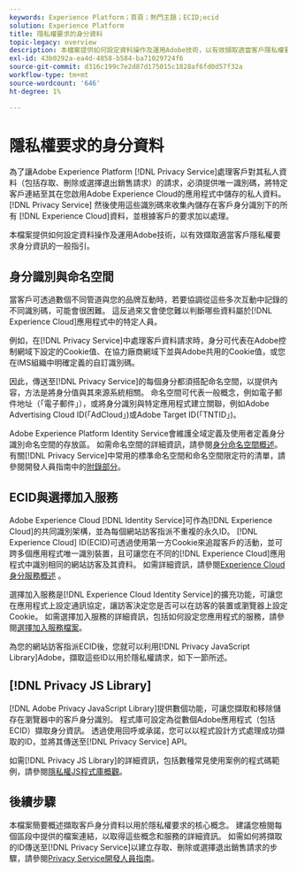```yaml
---
keywords: Experience Platform；首頁；熱門主題；ECID;ecid
solution: Experience Platform
title: 隱私權要求的身分資料
topic-legacy: overview
description: 本檔案提供如何設定資料操作及運用Adobe技術，以有效擷取適當客戶隱私權要求身分資訊的一般指引。
exl-id: 43b0292a-ea4d-4858-b584-ba71029724f6
source-git-commit: d316c199c7e2d87d175015c1828af6fd0d57f32a
workflow-type: tm+mt
source-wordcount: '646'
ht-degree: 1%

---
```


# 隱私權要求的身分資料

為了讓Adobe Experience Platform [!DNL Privacy Service]處理客戶對其私人資料（包括存取、刪除或選擇退出銷售請求）的請求，必須提供唯一識別碼，將特定客戶連結至其在您啟用Adobe Experience Cloud的應用程式中儲存的私人資料。 [!DNL Privacy Service] 然後使用這些識別碼來收集內儲存在客戶身分識別下的所有 [!DNL Experience Cloud]資料，並根據客戶的要求加以處理。

本檔案提供如何設定資料操作及運用Adobe技術，以有效擷取適當客戶隱私權要求身分資訊的一般指引。

## 身分識別與命名空間

當客戶可透過數個不同管道與您的品牌互動時，若要協調從這些多次互動中記錄的不同識別碼，可能會很困難。 這反過來又會使您難以判斷哪些資料屬於[!DNL Experience Cloud]應用程式中的特定人員。

例如，在[!DNL Privacy Service]中處理客戶資料請求時，身分可代表在Adobe控制網域下設定的Cookie值、在協力廠商網域下並與Adobe共用的Cookie值，或您在IMS組織中明確定義的自訂識別碼。

因此，傳送至[!DNL Privacy Service]的每個身分都須搭配命名空間，以提供內容，方法是將身分值與其來源系統相關。 命名空間可代表一般概念，例如電子郵件地址（「電子郵件」），或將身分識別與特定應用程式建立關聯，例如Adobe Advertising Cloud ID(「AdCloud」)或Adobe Target ID(「TNTID」)。

Adobe Experience Platform Identity Service會維護全域定義及使用者定義身分識別命名空間的存放區。 如需命名空間的詳細資訊，請參閱[身分命名空間概述](../identity-service/namespaces.md)。 有關[!DNL Privacy Service]中常用的標準命名空間和命名空間限定符的清單，請參閱開發人員指南中的[附錄部分](api/appendix.md)。

## ECID與選擇加入服務

Adobe Experience Cloud [!DNL Identity Service]可作為[!DNL Experience Cloud]的共同識別架構，並為每個網站訪客指派不重複的永久ID。 [!DNL Experience Cloud] ID(ECID)可透過使用第一方Cookie來追蹤客戶的活動，並可跨多個應用程式唯一識別裝置，且可讓您在不同的[!DNL Experience Cloud]應用程式中識別相同的網站訪客及其資料。 如需詳細資訊，請參閱[Experience Cloud身分服務概述](https://experienceleague.adobe.com/docs/id-service/using/intro/overview.html) 。

選擇加入服務是[!DNL Experience Cloud Identity Service]的擴充功能，可讓您在應用程式上設定通訊協定，讓訪客決定您是否可以在訪客的裝置或瀏覽器上設定Cookie。 如需選擇加入服務的詳細資訊，包括如何設定您應用程式的服務，請參閱[選擇加入服務檔案](https://experienceleague.adobe.com/docs/id-service/using/implementation/opt-in-service/optin-overview.html?lang=zh-Hant)。

為您的網站訪客指派ECID後，您就可以利用[!DNL Privacy JavaScript Library]Adobe，擷取這些ID以用於隱私權請求，如下一節所述。

## [!DNL Privacy JS Library]

[!DNL Adobe Privacy JavaScript Library]提供數個功能，可讓您擷取和移除儲存在瀏覽器中的客戶身分識別。 程式庫可設定為從數個Adobe應用程式（包括ECID）擷取身分資訊。 透過使用回呼或承諾，您可以以程式設計方式處理成功擷取的ID，並將其傳送至[!DNL Privacy Service] API。

如需[!DNL Privacy JS Library]的詳細資訊，包括數種常見使用案例的程式碼範例，請參閱[隱私權JS程式庫概觀](js-library.md)。

## 後續步驟

本檔案簡要概述擷取客戶身分資料以用於隱私權要求的核心概念。 建議您檢閱每個區段中提供的檔案連結，以取得這些概念和服務的詳細資訊。 如需如何將擷取的ID傳送至[!DNL Privacy Service]以建立存取、刪除或選擇退出銷售請求的步驟，請參閱[Privacy Service開發人員指南](api/getting-started.md)。
